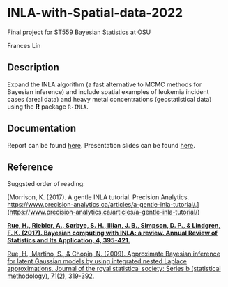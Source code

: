 # INLA-with-Spatial-data-2022
Final project for ST559 Bayesian Statistics at OSU

Frances Lin

## Description 

Expand the INLA algorithm (a fast alternative to MCMC methods for Bayesian inference) and include spatial examples of leukemia incident cases (areal data) and heavy metal concentrations (geostatistical data) using the **R** package `R-INLA`. 

## Documentation

Report can be found [here](https://github.com/franceslinyc/INLA-with-Spatial-data-2022/blob/main/reporting/Lin_ST559_Project.pdf). Presentation slides can be found [here](https://github.com/franceslinyc/INLA-with-Spatial-data-2022/blob/main/reporting/Lin_ST559_Presentation.pdf). 

## Reference

Suggsted order of reading:

[Morrison, K. (2017). A gentle INLA tutorial. Precision Analytics. https://www.precision-analytics.ca/articles/a-gentle-inla-tutorial/.](https://www.precision-analytics.ca/articles/a-gentle-inla-tutorial/)

**[Rue, H., Riebler, A., Sørbye, S. H., Illian, J. B., Simpson, D. P., & Lindgren, F. K. (2017). Bayesian computing with INLA: a review. Annual Review of Statistics and Its Application, 4, 395-421.](https://www.annualreviews.org/doi/full/10.1146/annurev-statistics-060116-054045?casa_token=sIho3hU0GtwAAAAA:hAwMg1zvZyqaxk00jCdYyQFfzc5pDwOz5hKK1AzVjjnIY6CANQ8YWbaCC0EQk-5UteoMDy-aHnUI)**

[Rue, H., Martino, S., & Chopin, N. (2009). Approximate Bayesian inference for latent Gaussian models by using integrated nested Laplace approximations. Journal of the royal statistical society: Series b (statistical methodology), 71(2), 319-392.](https://rss.onlinelibrary.wiley.com/doi/pdfdirect/10.1111/j.1467-9868.2008.00700.x)



